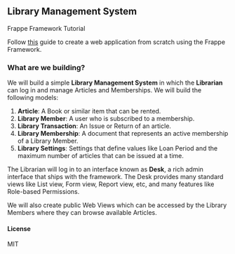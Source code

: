 ## Library Management System

Frappe Framework Tutorial

Follow [this](https://frappeframework.com/docs/user/en/tutorial) guide to create a web application from scratch using the Frappe Framework.

### **What are we building?**

We will build a simple **Library Management System** in which the **Librarian** can log in and manage Articles and Memberships. We will build the following models:

1. **Article**: A Book or similar item that can be rented.
2. **Library Member**: A user who is subscribed to a membership.
3. **Library Transaction**: An Issue or Return of an article.
4. **Library Membership**: A document that represents an active membership of a Library Member.
5. **Library Settings**: Settings that define values like Loan Period and the maximum number of articles that can be issued at a time.

The Librarian will log in to an interface known as **Desk**, a rich admin interface that ships with the framework. The Desk provides many standard views like List view, Form view, Report view, etc, and many features like Role-based Permissions.

We will also create public Web Views which can be accessed by the Library Members where they can browse available Articles.

#### License

MIT
